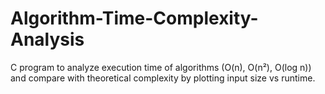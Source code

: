 # Algorithm-Time-Complexity-Analysis
C program to analyze execution time of algorithms (O(n), O(n²), O(log n)) and compare with theoretical complexity by plotting input size vs runtime.
